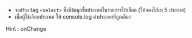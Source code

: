 -   จงสร้าง tag `<select>` ซึ่งมีข้อมูลชื่อประเทศในรายการให้เลือก (ให้ลองใส่มา 5 ประเทศ)
-   เมื่อผู้ใช้เลือกประเทศ ให้ console.log ค่าประเทศที่ถูกเลือก

Hint : onChange

